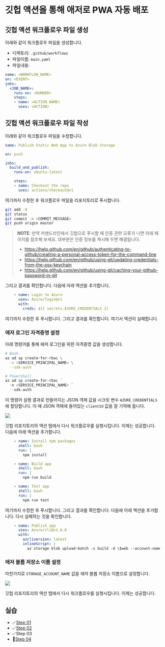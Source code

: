 # 깃헙 액션을 통해 애저로 PWA 자동 배포 #

## 깃헙 액션 워크플로우 파일 생성 ##

아래와 같이 워크플로우 파일을 생성합니다.

* 디렉토리: `.github/workflows`
* 파일이름: `main.yaml`
* 파일내용:

```yaml
name: <WORKFLOW_NAME>
on: <EVENT>
jobs:
  <JOB_NAME>:
    runs-on: <RUNNER>
    steps:
    - name: <ACTION_NAME>
      uses: <ACTION>
```


## 깃헙 액션 워크플로우 파일 작성 ##

아래와 같이 워크플로우 파일을 수정합니다.

```yaml
name: Publish Static Web App to Azure Blob Storage

on: push

jobs:
  build_and_publish:
    runs-on: ubuntu-latest

    steps:
    - name: Checkout the repo
      uses: actions/checkout@v1
```

여기까지 수정한 후 워크플로우 파일을 리포지토리로 푸시합니다.

```bash
git add -A
git status
git commit -m <COMMIT_MESSAGE>
git push origin master
```

> **NOTE**: 만약 커맨드라인에서 깃헙으로 푸시할 때 인증 관련 오류가 나면 아래 페이지를 참조해 보세요. 대부분은 인증 정보를 캐시해 두면 해결됩니다.
>
> * https://help.github.com/en/github/authenticating-to-github/creating-a-personal-access-token-for-the-command-line
> * https://help.github.com/en/github/using-git/updating-credentials-from-the-osx-keychain
> * https://help.github.com/en/github/using-git/caching-your-github-password-in-git

그리고 결과를 확인합니다. 다음에 아래 액션을 추가합니다.

```yaml
    - name: Login to Azure
      uses: Azure/login@v1
      with:
        creds: ${{ secrets.AZURE_CREDENTIALS }}
```

여기까지 수정한 후 푸시합니다. 그리고 결과를 확인합니다. 여기서 액션이 실패합니다.


### 애저 로그인 자격증명 설정 ###

아래 명령어를 통해 애저 로그인을 위한 자격증명 값을 생성합니다.

```bash
# Bash
az ad sp create-for-rbac \
  -n <SERVICE_PRINCIPAL_NAME> \
  --sdk-auth
```

```powershell
# PowerShell
az ad sp create-for-rbac `
  -n <SERVICE_PRINCIPAL_NAME> `
  --sdk-auth
```

이 명령어 실행 결과로 만들어지는 JSON 객체 값을 시크릿 변수 `AZURE_CREDENTIALS`에 할당합니다. 이 때 JSON 객체에 들어있는 `clientId` 값을 잘 기억해 둡니다.

![](../images/step-03-01.png)

깃헙 리포지토리의 액션 탭에서 다시 워크플로우를 실행시킵니다. 이제는 성공합니다. 다음에 아래 액션을 추가합니다.

```yaml
    - name: Install npm packages
      shell: bash
      run: |
        npm install

    - name: Build app
      shell: bash
      run: |
        npm run build

    - name: Test app
      shell: bash
      run: |
        npm run test
```

여기까지 수정한 후 푸시합니다. 그리고 결과를 확인합니다. 다음에 아래 액션을 추가합니다. 다시 실패하는 것을 확인합니다.

```yaml
    - name: Publish app
      uses: Azure/cli@v1.0.0
      with:
        azcliversion: latest
        inlineScript: |
          az storage blob upload-batch -s build -d \$web --account-name ${{ secrets.STORAGE_ACCOUNT_NAME }}
```


### 애저 블롭 저장소 이름 설정 ###

마찬가지로 `STORAGE_ACCOUNT_NAME` 값을 애저 블롭 저장소 이름으로 설정합니다.

![](../images/step-03-02.png)

깃헙 리포지토리의 액션 탭에서 다시 워크플로우를 실행시킵니다. 이제는 성공합니다.


## 실습 ##

* ✅[Step 01](step-01.md)
* ✅[Step 02](step-02.md)
* ✅Step 03
* 🔲[Step 04](step-04.md)
